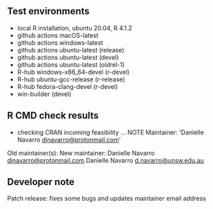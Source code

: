 ## Test environments

- local R installation, ubuntu 20.04, R 4.1.2
- github actions macOS-latest
- github actions windows-latest
- github actions ubuntu-latest (release)
- github actions ubuntu-latest (devel)
- github actions ubuntu-latest (oldrel-1)
- R-hub windows-x86_64-devel (r-devel)
- R-hub ubuntu-gcc-release (r-release)
- R-hub fedora-clang-devel (r-devel)
- win-builder (devel)

## R CMD check results

* checking CRAN incoming feasibility ... NOTE
Maintainer: 'Danielle Navarro <djnavarro@protonmail.com>'

Old maintainer(s):
New maintainer:
  Danielle Navarro <djnavarro@protonmail.com>
  Danielle Navarro <d.navarro@unsw.edu.au>

## Developer note

Patch release: fixes some bugs and updates maintainer email address

